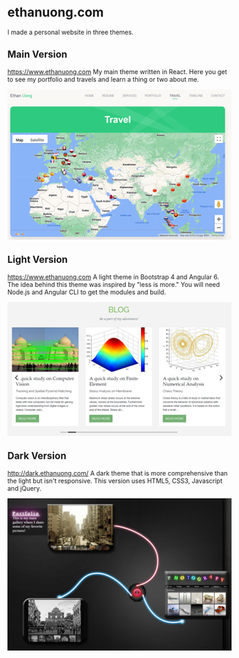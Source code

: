 # ethanuong.com
I made a personal website in three themes.

## Main Version
https://www.ethanuong.com
My main theme written in React. Here you get to see my portfolio and travels and learn a thing or two about me.

![Main](screenshots/main.png)


## Light Version
https://www.ethanuong.com
A light theme in Bootstrap 4 and Angular 6. The idea behind this theme was inspired by "less is more." You will need Node.js and Angular CLI to get the modules and build.

![Light](screenshots/light.png)


## Dark Version
http://dark.ethanuong.com/
A dark theme that is more comprehensive than the light but isn't responsive. This version uses HTML5, CSS3, Javascript and jQuery.

![Dark](screenshots/dark.png)
